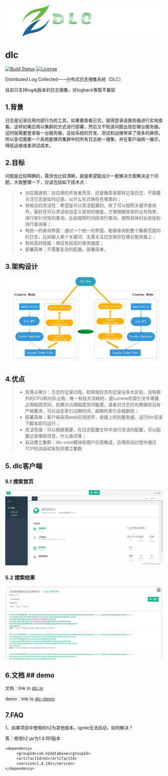 ![](LOGO.png)
# dlc
[![Build Status](https://travis-ci.org/xiapshen/dlc.svg?branch=master)](https://travis-ci.org/xiapshen/dlc) [![License](https://img.shields.io/badge/license-Apache%202-4EB1BA.svg)](https://www.apache.org/licenses/LICENSE-2.0.html)

Distributed Log Collected——分布式日志搜集系统（DLC）

目前只支持log4j版本的日志搜集，对logback等暂不兼容

## 1.背景
日志是记录应用内部行为的工具，如果要查看日志，就得登录该服务器进行实地查看。这样如果应用以集群的方式进行部署，然后又不知道问题出现在哪台服务器，这时就需要登录每一台服务器，这给系统的开发、测试和运维带来了很多的麻烦。
所以急切需要一个系统能够将集群中的所有日志统一搜集，并在客户端统一展示，降低运维或者测试成本。

## 2.目标

问题是比较明确的，需求也比较清晰，就是希望能设计一套解决方案解决这个问题，大致整理一下，应该包括如下技术点：

> *   对应用透明：对应用的开发者而言，还是像原来那样记录日志，不需要关注日志是如何记录、以什么形式保存在哪里的；
> *   有相当的灵活性：希望是可以灵活配置的，除了可以按照关键字查询外，最好还可以灵活地自定义其他的维度，方便根据具体的业务场景，进行有针对性的查询，比如按照时间段进行查询，按照具体的业务指标进行查询等；
> *   有统一的查询界面：通过一个统一的界面，能够查询到整个集群范围内的日志，比如输入某个关键词，无需关注日志保存在哪台服务器上；
> *   有较高的性能：保证有较高的查询速度；
> *   部署简单：不需要复杂的配置，部署简单。

## 3.架构设计
![](./docs/images/架构.PNG)

## 4.优点
     
> *   资源占用少：日志的记录过程，和常规日志的记录没多大区别，没有额外的CPU和内存占用，唯一有较大消耗的，是Lucene的索引文件需要占用磁盘空间，如果对占用磁盘空间敏感，或者对日志的长期保存没有严格要求，可以设定索引过期时间，超期的索引会被删除；
> *   部署简单：客户端采用web应用闭环，直接上传到服务器，运行bin目录下脚本即可运行；
> *   灵活性强：可以根据需要，在日志配置文件中进行灵活的配置，可以配置记录哪些项目，什么格式等；
> *   自动建立集群：dlc-core模块和用户应用集成，应用启动过程中通过TCP检测自动发现并建立集群

## 5. dlc客户端
### 5.1 搜索首页
![](./docs/images/search_index.png)

### 5.2 搜索结果
![](./docs/images/result.png)

## 6.文档 ## demo
文档：link to [dlc.io](https://dlc.gitbooks.io/dlc-user-book/content/)

demo：link to [dlc-demo](https://github.com/xiapshen/dlc/tree/master/exmple)

## 7.FAQ
1、如果项目中使用的h2为其他版本，ignite无法启动，如何解决？

答：修改h2 jar为1.4.191版本
```
<dependency>
     <groupId>com.h2database</groupId>
     <artifactId>h2</artifactId>
     <version>1.4.191</version>
</dependency>
```
